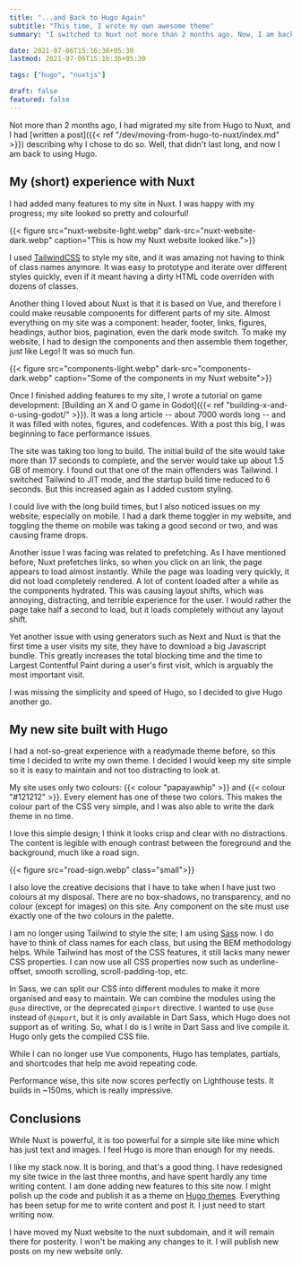 ```yaml
---
title: "...and Back to Hugo Again"
subtitle: "This time, I wrote my own awesome theme"
summary: "I switched to Nuxt not more than 2 months ago. Now, I am back to using Hugo, and intend to do so for the forseeable future."

date: 2021-07-06T15:16:36+05:30
lastmod: 2021-07-06T15:16:36+05:30

tags: ["hugo", "nuxtjs"]

draft: false
featured: false
---
```


Not more than 2 months ago, I had migrated my site from Hugo to Nuxt, and I had [written a post]({{< ref "/dev/moving-from-hugo-to-nuxt/index.md" >}}) describing why I chose to do so. Well, that didn't last long, and now I am back to using Hugo. 

## My (short) experience with Nuxt

I had added many features to my site in Nuxt. I was happy with my progress; my site looked so pretty and colourful!

{{< figure src="nuxt-website-light.webp" dark-src="nuxt-website-dark.webp" caption="This is how my Nuxt website looked  like.">}}

I used [TailwindCSS](https://tailwindcss.com/) to style my site, and it was amazing not having to think of class names anymore. It was easy to prototype and iterate over different styles quickly, even if it meant having a dirty HTML code overriden with dozens of classes. 

Another thing I loved about Nuxt is that it is based on Vue, and therefore I could make reusable components for different parts of my site. Almost everything on my site was a component: header, footer, links, figures, headings, author bios, pagination, even the dark mode switch. To make my website, I had to design the components and then assemble them together, just like Lego! It was so much fun.

{{< figure src="components-light.webp" dark-src="components-dark.webp"  caption="Some of the components in my Nuxt website">}}

Once I finished adding features to my site, I wrote a tutorial on game development: [Building an X and O game in Godot]({{< ref "building-x-and-o-using-godot/" >}}). It was a long article -- about 7000 words long -- and it was filled with notes, figures, and codefences. With a post this big, I was beginning to face performance issues. 

The site was taking too long to build. The initial build of the site would take more than 17 seconds to complete, and the server would take up about 1.5 GB of memory. I found out that one of the main offenders was Tailwind. I switched Tailwind to JIT mode, and the startup build time reduced to 6 seconds. But this increased again as I added custom styling.

I could live with the long build times, but I also noticed issues on my website, especially on mobile. I had a dark theme toggler in my website, and toggling the theme on mobile was taking a good second or two, and was causing frame drops.

Another issue I was facing was related to prefetching. As I have mentioned before, Nuxt prefetches links, so when you click on an link, the page appears to load almost instantly. While the page was loading very quickly, it did not load completely rendered. A lot of content loaded after a while as the components hydrated. This was causing layout shifts, which was annoying, distracting, and terrible experience for the user. I would rather the page take half a second to load, but it loads completely without any layout shift.

Yet another issue with using generators such as Next and Nuxt is that the first time a user visits my site, they have to download a big Javascript bundle. This greatly increases the total blocking time and the time to Largest Contentful Paint during a user's first visit, which is arguably the most important visit. 

I was missing the simplicity and speed of Hugo, so I decided to give Hugo another go.

## My new site built with Hugo

I had a not-so-great experience with a readymade theme before, so this time I decided to write my own theme. I decided I would keep my site simple so it is easy to maintain and not too distracting to look at. 

My site uses only two colours: {{< colour "papayawhip" >}} and {{< colour "#121212" >}}. Every element has one of these two colors. This makes the colour part of the CSS very simple, and I was also able to write the dark theme in no time. 

I love this simple design; I think it looks crisp and clear with no distractions. The content is legible with enough contrast between the foreground and the background, much like a road sign. 

{{< figure src="road-sign.webp" class="small">}}

I also love the creative decisions that I have to take when I have just two colours at my disposal. There are no box-shadows, no transparency, and no colour (except for images) on this site. Any component on the site must use exactly one of the two colours in the palette.

I am no longer using Tailwind to style the site; I am using [Sass](https://sass-lang.com/) now. I do have to think of class names for each class, but using the BEM methodology helps. While Tailwind has most of the CSS features, it still lacks many newer CSS properties. I can now use all CSS properties now such as underline-offset, smooth scrolling, scroll-padding-top, etc. 

In Sass, we can split our CSS into different modules to make it more organised and easy to maintain. We can combine the modules using the `@use` directive, or the deprecated `@import` directive. I wanted to use  `@use` instead of  `@import`,  but it is only available in Dart Sass, which Hugo does not support  as of writing.  So, what I do is I write in Dart Sass and live compile it. Hugo only gets the compiled CSS file. 

While I can no longer use Vue components, Hugo has templates, partials, and shortcodes that help me avoid repeating code. 

Performance wise, this site now scores perfectly on Lighthouse tests. It builds in ~150ms, which is really impressive.

## Conclusions

While Nuxt is powerful, it is too powerful for a simple site like mine which has just text and images. I feel Hugo is more than enough for my needs.

I like my stack now. It is boring, and that's a good thing. I have redesigned my site twice in the last three months, and have spent hardly any time writing content. I am done adding new features to this site now.  I might polish up the code and publish it as a theme on [Hugo themes](https://themes.gohugo.io/). Everything has been setup for me to write content and post it. I just need to start writing now. 

I have moved my Nuxt website to the nuxt subdomain, and it will remain there for posterity. I won't be making any changes to it. I will publish new  posts on my new website only. 

